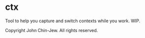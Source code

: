 # ctx
Tool to help you capture and switch contexts while you work. WIP.

Copyright John Chin-Jew. All rights reserved.
